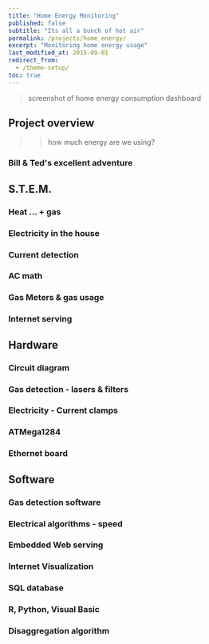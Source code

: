 ```yaml
---
title: "Home Energy Monitoring"
published: false
subtitle: "Its all a bunch of hot air"
permalink: /projects/home_energy/
excerpt: "Monitoring home energy usage"
last_modified_at: 2015-09-01
redirect_from:
  - /theme-setup/
toc: true
---
```

> screenshot of home energy consumption dashboard
## Project overview
>> how much energy are we using?
### Bill & Ted's excellent adventure

## S.T.E.M.
### Heat ... + gas
### Electricity in the house
### Current detection
### AC math
### Gas Meters & gas usage
### Internet serving

## Hardware
### Circuit diagram
### Gas detection - lasers & filters
### Electricity - Current clamps
### ATMega1284
### Ethernet board

## Software
### Gas detection software
### Electrical algorithms - speed
### Embedded Web serving
### Internet Visualization
### SQL database
### R, Python, Visual Basic
### Disaggregation algorithm
